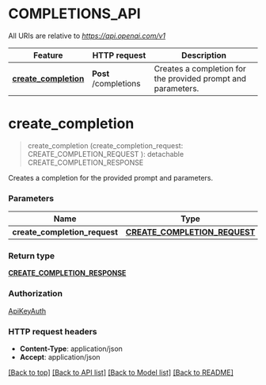 # COMPLETIONS_API

All URIs are relative to *https://api.openai.com/v1*

Feature | HTTP request | Description
------------- | ------------- | -------------
[**create_completion**](COMPLETIONS_API.md#create_completion) | **Post** /completions | Creates a completion for the provided prompt and parameters.


# **create_completion**
> create_completion (create_completion_request: CREATE_COMPLETION_REQUEST ): detachable CREATE_COMPLETION_RESPONSE


Creates a completion for the provided prompt and parameters.


### Parameters

Name | Type | Description  | Notes
------------- | ------------- | ------------- | -------------
 **create_completion_request** | [**CREATE_COMPLETION_REQUEST**](CREATE_COMPLETION_REQUEST.md)|  | 

### Return type

[**CREATE_COMPLETION_RESPONSE**](CreateCompletionResponse.md)

### Authorization

[ApiKeyAuth](../README.md#ApiKeyAuth)

### HTTP request headers

 - **Content-Type**: application/json
 - **Accept**: application/json

[[Back to top]](#) [[Back to API list]](../README.md#documentation-for-api-endpoints) [[Back to Model list]](../README.md#documentation-for-models) [[Back to README]](../README.md)

